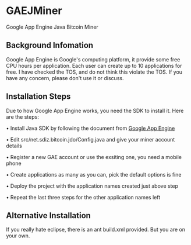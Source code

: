 GAEJMiner
=========

Google App Engine Java Bitcoin Miner

Background Infomation
------
Google App Engine is Google's computing platform, it provide some free CPU hours per application. Each user can create up to 10 applications for free. I have checked the TOS, and do not think this violate the TOS. If you have any concern, please don't use it or discuss.

Installation Steps
------
Due to how Google App Engine works, you need the SDK to install it. Here are the steps:

• Install Java SDK by following the document from [Google App Engine](https://developers.google.com/appengine/docs/java/gettingstarted/installing)

• Edit src/net.sdiz.bitcoin.jdo/Config.java and give your miner account details

• Register a new GAE account or use the exsiting one, you need a mobile phone

• Create applications as many as you can, pick the default options is fine

• Deploy the project with the application names created just above step 

• Repeat the last three steps for the other application names left

Alternative Installation
------
If you really hate eclipse, there is an ant build.xml provided. But you are on your own.
